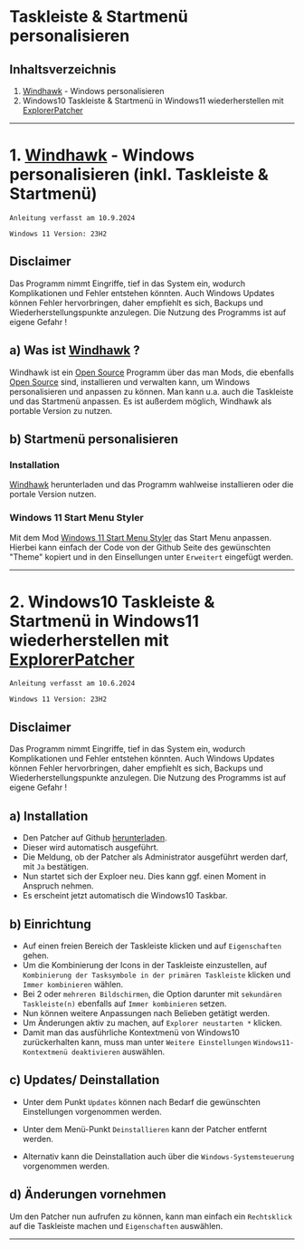 # Taskleiste & Startmenü personalisieren


## Inhaltsverzeichnis
1. [Windhawk](https://windhawk.net/) - Windows personalisieren
2. Windows10 Taskleiste & Startmenü in Windows11 wiederherstellen mit [ExplorerPatcher](https://github.com/valinet/ExplorerPatcher)


------------------------------------------------------------------------------------------------

# 1. [Windhawk](https://windhawk.net/) - Windows personalisieren (inkl. Taskleiste & Startmenü)


`Anleitung verfasst am 10.9.2024`

`Windows 11 Version: 23H2`


## Disclaimer

Das Programm nimmt Eingriffe, tief in das System ein, wodurch Komplikationen und Fehler entstehen könnten.
Auch Windows Updates können Fehler hervorbringen, daher empfiehlt es sich, Backups und Wiederherstellungspunkte anzulegen.
Die Nutzung des Programms ist auf eigene Gefahr !


## a) Was ist [Windhawk](https://windhawk.net/) ?

Windhawk ist ein [Open Source](https://de.wikipedia.org/wiki/Open_Source) Programm über das man Mods, die ebenfalls [Open Source](https://de.wikipedia.org/wiki/Open_Source) sind, installieren und verwalten kann, um Windows personalisieren und anpassen zu können.
Man kann u.a. auch die Taskleiste und das Startmenü anpassen.
Es ist außerdem möglich, Windhawk als portable Version zu nutzen.


## b) Startmenü personalisieren

### Installation
[Windhawk](https://windhawk.net/) herunterladen und das Programm wahlweise installieren oder die portale Version nutzen.

### Windows 11 Start Menu Styler
Mit dem Mod [Windows 11 Start Menu Styler](https://windhawk.net/mods/windows-11-start-menu-styler) das Start Menu anpassen.
Hierbei kann einfach der Code von der Github Seite des gewünschten "Theme" kopiert und in den Einsellungen unter `Erweitert` eingefügt werden.


-----------------------------------------------------------------------------------------------------------------


# 2. Windows10 Taskleiste & Startmenü in Windows11 wiederherstellen mit [ExplorerPatcher](https://github.com/valinet/ExplorerPatcher)


`Anleitung verfasst am 10.6.2024`

`Windows 11 Version: 23H2`


## Disclaimer

Das Programm nimmt Eingriffe, tief in das System ein, wodurch Komplikationen und Fehler entstehen könnten.
Auch Windows Updates können Fehler hervorbringen, daher empfiehlt es sich, Backups und Wiederherstellungspunkte anzulegen.
Die Nutzung des Programms ist auf eigene Gefahr !


## a) Installation

- Den Patcher auf Github [herunterladen](https://github.com/valinet/ExplorerPatcher).
- Dieser wird automatisch ausgeführt.
- Die Meldung, ob der Patcher als Administrator ausgeführt werden darf, mit `Ja` bestätigen.
- Nun startet sich der Exploer neu. Dies kann ggf. einen Moment in Anspruch nehmen.
- Es erscheint jetzt automatisch die Windows10 Taskbar.


## b) Einrichtung

- Auf einen freien Bereich der Taskleiste klicken und auf `Eigenschaften` gehen.
- Um die Kombinierung der Icons in der Taskleiste einzustellen, auf `Kombinierung der Tasksymbole in der primären Taskleiste` klicken und `Immer kombinieren` wählen.
- Bei 2 oder `mehreren Bildschirmen`, die Option darunter mit `sekundären Taskleiste(n)` ebenfalls auf `Immer kombinieren` setzen.
- Nun können weitere Anpassungen nach Belieben getätigt werden.
- Um Änderungen aktiv zu machen, auf `Explorer neustarten *` klicken.
- Damit man das ausführliche Kontextmenü von Windows10 zurückerhalten kann, muss man unter `Weitere Einstellungen` `Windows11-Kontextmenü deaktivieren` auswählen.


## c) Updates/ Deinstallation

- Unter dem Punkt `Updates` können nach Bedarf die gewünschten Einstellungen vorgenommen werden.

- Unter dem Menü-Punkt `Deinstallieren` kann der Patcher entfernt werden.
- Alternativ kann die Deinstallation auch über die `Windows-Systemsteuerung` vorgenommen werden.


## d) Änderungen vornehmen

Um den Patcher nun aufrufen zu können, kann man einfach ein `Rechtsklick` auf die Taskleiste machen und `Eigenschaften` auswählen.


-----------------------------------------------------------------------------------------------------------------

